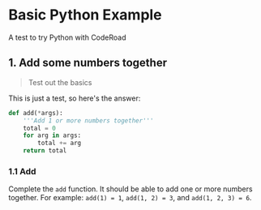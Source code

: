 # Basic Python Example

A test to try Python with CodeRoad

## 1. Add some numbers together

> Test out the basics



This is just a test, so here's the answer:

```py
def add(*args):
    '''Add 1 or more numbers together'''
    total = 0
    for arg in args:
        total += arg
    return total
```

### 1.1 Add

Complete the `add` function. It should be able to add one or more numbers together. 
For example: `add(1) = 1`, `add(1, 2) = 3`, and `add(1, 2, 3) = 6`.
